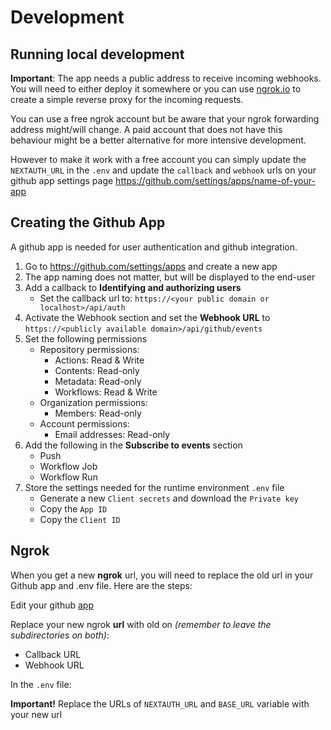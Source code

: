# Development

## Running local development

**Important**: The app needs a public address to receive incoming webhooks. You will need to either deploy it somewhere or you can use [ngrok.io](https://ngrok.io) to create a simple reverse proxy for the incoming requests.

You can use a free ngrok account but be aware that your ngrok forwarding address might/will change. A paid account that does not have this behaviour might be a better alternative for more intensive development.  

However to make it work with a free account you can simply update the `NEXTAUTH_URL` in the `.env` and update the `callback` and `webhook` urls on your github app settings page <https://github.com/settings/apps/name-of-your-app>

## Creating the Github App

A github app is needed for user authentication and github integration.

1. Go to <https://github.com/settings/apps> and create a new app
2. The app naming does not matter, but will be displayed to the end-user
3. Add a callback to **Identifying and authorizing users**
    - Set the callback url to: `https://<your public domain or localhost>/api/auth`
4. Activate the Webhook section and set the **Webhook URL** to `https://<publicly available domain>/api/github/events`
5. Set the following permissions
    - Repository permissions:
        - Actions: Read & Write
        - Contents: Read-only
        - Metadata: Read-only
        - Workflows: Read & Write
    - Organization permissions:
        - Members: Read-only
    - Account permissions:
        - Email addresses: Read-only
6. Add the following in the **Subscribe to events** section
    - Push
    - Workflow Job
    - Workflow Run
7. Store the settings needed for the runtime environment `.env` file
    - Generate a new `Client secrets` and download the `Private key`
    - Copy the `App ID`
    - Copy the `Client ID`

## Ngrok

When you get a new **ngrok** url, you will need to replace the old url in your Github app and .env file. Here are the steps:

Edit your github [app](https://github.com/settings/apps)

Replace your new ngrok **url** with old on *(remember to leave the subdirectories on both)*:

- Callback URL
- Webhook URL

In the `.env` file:

**Important!** Replace the URLs of `NEXTAUTH_URL` and `BASE_URL` variable with your new url
